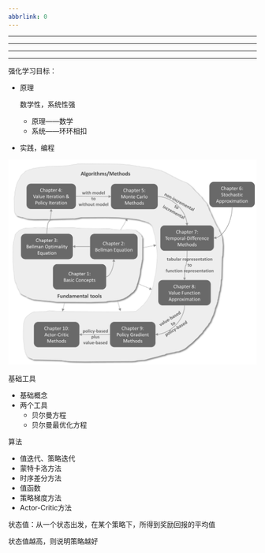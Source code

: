 ```yaml
---
abbrlink: 0
---
```

---

---
---

---





强化学习目标：

- 原理

  数学性，系统性强

  - 原理——数学
  - 系统——环环相扣

- 实践，编程

![intro](1.绪论/Figure_chapterRelationship.png)

基础工具

- 基础概念
- 两个工具
  - 贝尔曼方程
  - 贝尔曼最优化方程

算法

- 值迭代、策略迭代
- 蒙特卡洛方法
- 时序差分方法
- 值函数
- 策略梯度方法
- Actor-Critic方法



状态值：从一个状态出发，在某个策略下，所得到奖励回报的平均值

状态值越高，则说明策略越好





